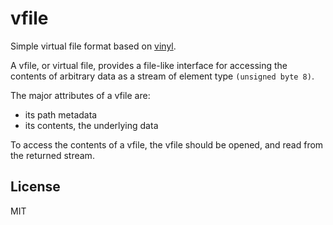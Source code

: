 # vfile

Simple virtual file format based on [vinyl](https://github.com/gulpjs/vinyl).

A vfile, or virtual file, provides a file-like interface for accessing the
contents of arbitrary data as a stream of element type `(unsigned byte 8)`.

The major attributes of a vfile are:
 - its path metadata
 - its contents, the underlying data

To access the contents of a vfile, the vfile should be opened, and read from
the returned stream.

## License

MIT
